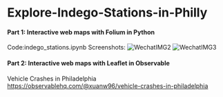 # Explore-Indego-Stations-in-Philly

#### Part 1: Interactive web maps with Folium in Python
Code:indego_stations.ipynb
Screenshots:
![WechatIMG2](https://user-images.githubusercontent.com/43478394/62074768-76de9e80-b211-11e9-8b50-1a4eb1d2a466.jpeg)
![WechatIMG3](https://user-images.githubusercontent.com/43478394/62074813-8eb62280-b211-11e9-8c10-4e765b646a01.jpeg)
#### Part 2: Interactive web maps with Leaflet in Observable
Vehicle Crashes in Philadelphia
https://observablehq.com/@xuanw96/vehicle-crashes-in-philadelphia
